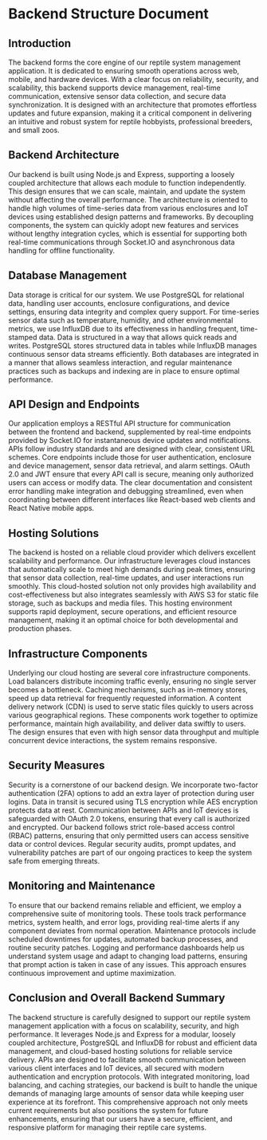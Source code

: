 
# Backend Structure Document

## Introduction

The backend forms the core engine of our reptile system management application. It is dedicated to ensuring smooth operations across web, mobile, and hardware devices. With a clear focus on reliability, security, and scalability, this backend supports device management, real-time communication, extensive sensor data collection, and secure data synchronization. It is designed with an architecture that promotes effortless updates and future expansion, making it a critical component in delivering an intuitive and robust system for reptile hobbyists, professional breeders, and small zoos.

## Backend Architecture

Our backend is built using Node.js and Express, supporting a loosely coupled architecture that allows each module to function independently. This design ensures that we can scale, maintain, and update the system without affecting the overall performance. The architecture is oriented to handle high volumes of time-series data from various enclosures and IoT devices using established design patterns and frameworks. By decoupling components, the system can quickly adopt new features and services without lengthy integration cycles, which is essential for supporting both real-time communications through Socket.IO and asynchronous data handling for offline functionality.

## Database Management

Data storage is critical for our system. We use PostgreSQL for relational data, handling user accounts, enclosure configurations, and device settings, ensuring data integrity and complex query support. For time-series sensor data such as temperature, humidity, and other environmental metrics, we use InfluxDB due to its effectiveness in handling frequent, time-stamped data. Data is structured in a way that allows quick reads and writes. PostgreSQL stores structured data in tables while InfluxDB manages continuous sensor data streams efficiently. Both databases are integrated in a manner that allows seamless interaction, and regular maintenance practices such as backups and indexing are in place to ensure optimal performance.

## API Design and Endpoints

Our application employs a RESTful API structure for communication between the frontend and backend, supplemented by real-time endpoints provided by Socket.IO for instantaneous device updates and notifications. APIs follow industry standards and are designed with clear, consistent URL schemes. Core endpoints include those for user authentication, enclosure and device management, sensor data retrieval, and alarm settings. OAuth 2.0 and JWT ensure that every API call is secure, meaning only authorized users can access or modify data. The clear documentation and consistent error handling make integration and debugging streamlined, even when coordinating between different interfaces like React-based web clients and React Native mobile apps.

## Hosting Solutions

The backend is hosted on a reliable cloud provider which delivers excellent scalability and performance. Our infrastructure leverages cloud instances that automatically scale to meet high demands during peak times, ensuring that sensor data collection, real-time updates, and user interactions run smoothly. This cloud-hosted solution not only provides high availability and cost-effectiveness but also integrates seamlessly with AWS S3 for static file storage, such as backups and media files. This hosting environment supports rapid deployment, secure operations, and efficient resource management, making it an optimal choice for both developmental and production phases.

## Infrastructure Components

Underlying our cloud hosting are several core infrastructure components. Load balancers distribute incoming traffic evenly, ensuring no single server becomes a bottleneck. Caching mechanisms, such as in-memory stores, speed up data retrieval for frequently requested information. A content delivery network (CDN) is used to serve static files quickly to users across various geographical regions. These components work together to optimize performance, maintain high availability, and deliver data swiftly to users. The design ensures that even with high sensor data throughput and multiple concurrent device interactions, the system remains responsive.

## Security Measures

Security is a cornerstone of our backend design. We incorporate two-factor authentication (2FA) options to add an extra layer of protection during user logins. Data in transit is secured using TLS encryption while AES encryption protects data at rest. Communication between APIs and IoT devices is safeguarded with OAuth 2.0 tokens, ensuring that every call is authorized and encrypted. Our backend follows strict role-based access control (RBAC) patterns, ensuring that only permitted users can access sensitive data or control devices. Regular security audits, prompt updates, and vulnerability patches are part of our ongoing practices to keep the system safe from emerging threats.

## Monitoring and Maintenance

To ensure that our backend remains reliable and efficient, we employ a comprehensive suite of monitoring tools. These tools track performance metrics, system health, and error logs, providing real-time alerts if any component deviates from normal operation. Maintenance protocols include scheduled downtimes for updates, automated backup processes, and routine security patches. Logging and performance dashboards help us understand system usage and adapt to changing load patterns, ensuring that prompt action is taken in case of any issues. This approach ensures continuous improvement and uptime maximization.

## Conclusion and Overall Backend Summary

The backend structure is carefully designed to support our reptile system management application with a focus on scalability, security, and high performance. It leverages Node.js and Express for a modular, loosely coupled architecture, PostgreSQL and InfluxDB for robust and efficient data management, and cloud-based hosting solutions for reliable service delivery. APIs are designed to facilitate smooth communication between various client interfaces and IoT devices, all secured with modern authentication and encryption protocols. With integrated monitoring, load balancing, and caching strategies, our backend is built to handle the unique demands of managing large amounts of sensor data while keeping user experience at its forefront. This comprehensive approach not only meets current requirements but also positions the system for future enhancements, ensuring that our users have a secure, efficient, and responsive platform for managing their reptile care systems.
